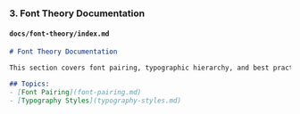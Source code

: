 
### **3. Font Theory Documentation**

#### **`docs/font-theory/index.md`**
```markdown
# Font Theory Documentation

This section covers font pairing, typographic hierarchy, and best practices for using fonts in web design.

## Topics:
- [Font Pairing](font-pairing.md)
- [Typography Styles](typography-styles.md)